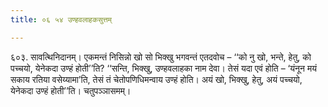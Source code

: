 ```yaml
---
title: ०६ ५४ उण्हवलाहकसुत्तम्

---
```


६०३. सावत्थिनिदानम्। एकमन्तं निसिन्नो खो सो भिक्खु भगवन्तं एतदवोच – ‘‘को नु खो, भन्ते, हेतु, को पच्चयो, येनेकदा उण्हं होती’’ति? ‘‘सन्ति, भिक्खु, उण्हवलाहका नाम देवा। तेसं यदा एवं होति – ‘यंनून मयं सकाय रतिया वसेय्यामा’ति, तेसं तं चेतोपणिधिमन्वाय उण्हं होति। अयं खो, भिक्खु, हेतु, अयं पच्चयो, येनेकदा उण्हं होती’’ति। चतुपञ्ञासमम्।  

